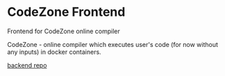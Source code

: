 # CodeZone Frontend

Frontend for CodeZone online compiler

CodeZone - online compiler which executes user's code (for now without any inputs) in docker containers.

[backend repo](https://github.com/wDRxxx/CodeZone-backend)
